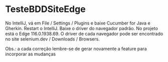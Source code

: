 # TesteBDDSiteEdge

No IntelliJ, vá em File / Settings / Plugins e baixe Cucumber for Java e Gherkin. Restart o IntelliJ.
Baixe o driver do navegador padrão. No projeto está o Edge 116.0.1938.69. O driver de cada navegador pode ser encontrado no site selenium.dev / Downloads / Browsers.

Obs.: a cada correção lembre-se de gerar novamente a feature para incorporar as mudanças
